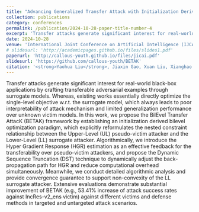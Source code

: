 ```yaml
---
title: "Advancing Generalized Transfer Attack with Initialization Derived Bilevel Optimization and Dynamic Sequence Truncation"
collection: publications
category: conferences
permalink: /publication/2024-10-28-paper-title-number-4
excerpt: 'Transfer attacks generate significant interest for real-world black-box applications by crafting transferable adversarial examples through surrogate models. Whereas, existing works essentially directly optimize the single-level objective w.r.t. the surrogate model, which always leads to poor interpretability of attack mechanism and limited generalization performance over unknown victim models. ...'
date: 2024-10-28
venue: 'International Joint Conference on Artificial Intelligence (IJCAI)'
# slidesurl: 'http://academicpages.github.io/files/slides1.pdf'
paperurl: 'http://callous-youth.github.io/files/jicai.pdf'
slidesurl: 'https://github.com/callous-youth/BETAK'
citation: '<strong>Yaohua Liu</strong>, Jiaxin Gao, Xuan Liu, Xianghao Jiao, Xin Fan, Risheng Liu. Advancing Generalized Transfer Attack with Initialization Derived Bilevel Optimization and Dynamic Sequence Truncation[C]. International Joint Conference on Artificial Intelligence (IJCAI), 2024.'
---
```


Transfer attacks generate significant interest for real-world black-box applications by crafting transferable adversarial examples through surrogate models. Whereas, existing works essentially directly optimize the single-level objective w.r.t. the surrogate model, which always leads to poor interpretability of attack mechanism and limited generalization performance over unknown victim models. In this work, we propose the BilEvel Transfer AttacK (BETAK) framework by establishing an initialization derived bilevel optimization paradigm, which explicitly reformulates the nested constraint relationship between the Upper-Level (UL) pseudo-victim attacker and the Lower-Level (LL) surrogate attacker. Algorithmically, we introduce the Hyper Gradient Response (HGR) estimation as an effective feedback for the transferability over pseudo-victim attackers, and propose the Dynamic Sequence Truncation (DST) technique to dynamically adjust the back-propagation path for HGR and reduce computational overhead simultaneously. Meanwhile, we conduct detailed algorithmic analysis and provide convergence guarantee to support non-convexity of the LL surrogate attacker. Extensive evaluations demonstrate substantial improvement of BETAK (e.g., 53.41% increase of attack success rates against IncRes-v2_ens victim) against different victims and defense methods in targeted and untargeted attack scenarios.